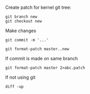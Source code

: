 Create patch for kernel git tree:

```
git branch new
git checkout new
```

Make changes

```
git commit -m '...'
```

```
git format-patch master..new 
```

If commit is made on same branch

```
git format-patch master 2>abc.patch
```

If not using git 

```
diff -up
```
